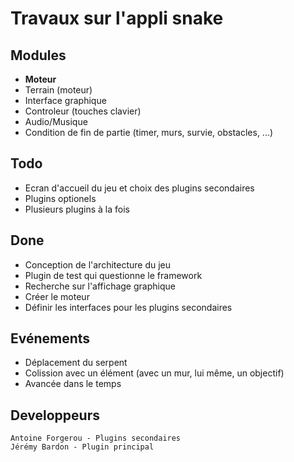 # Travaux sur l'appli snake

## Modules 
* **Moteur**
* Terrain (moteur)
* Interface graphique
* Controleur (touches clavier)
* Audio/Musique
* Condition de fin de partie (timer, murs, survie, obstacles, ...)

## Todo
* Ecran d'accueil du jeu et choix des plugins secondaires
* Plugins optionels
* Plusieurs plugins à la fois

## Done
* Conception de l'architecture du jeu
* Plugin de test qui questionne le framework
* Recherche sur l'affichage graphique
* Créer le moteur
* Définir les interfaces pour les plugins secondaires

## Evénements
* Déplacement du serpent
* Colission avec un élément (avec un mur, lui même, un objectif)
* Avancée dans le temps


## Developpeurs
```
Antoine Forgerou - Plugins secondaires
Jérémy Bardon - Plugin principal
```